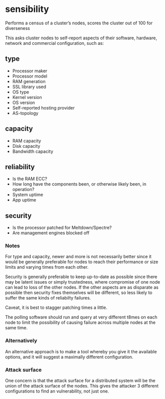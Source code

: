 # sensibility
Performs a census of a cluster’s nodes, scores the cluster out of 100 for diverseness

This asks cluster nodes to self-report aspects of their software, hardware, network and commercial configuration, such as:

## type
* Processor maker
* Processor model
* RAM generation
* SSL library used
* OS type
* Kernel version
* OS version
* Self-reported hosting provider
* AS-topology

## capacity
* RAM capacity
* Disk capacity
* Bandwidth capacity

## reliability
* Is the RAM ECC?
* How long have the components been, or otherwise likely been, in operation?
* System uptime
* App uptime

## security
* Is the processor patched for Meltdown/Spectre?
* Are management engines blocked off

### Notes

For type and capacity, newer and more is not necessarily better since it would be generally preferable for nodes to reach their performance or size limits and varying times from each other.

Security is generally preferable to keep up-to-date as possible since there may be latent issues or simply trustedness, where compromise of one node can lead to loss of the other nodes. If the other aspects are as disparate as possible then security fixes themselves will be different, so less likely to suffer the same kinds of reliabilty failures.

Caveat, it is best to stagger patching times a little.

The polling software should run and query at very different t8mes on each node to limit the possibility of causing failure across multiple nodes at the same time.

### Alternatively

An alternative approach is to make a tool whereby you give it the available options, and it will suggest a maximally different configuration.

### Attack surface

One concern is that the attack surface for a distributed system will be the union of the attack surface of the nodes. This gives the attacker 3 different configurations to find an vulnerability, not just one.
